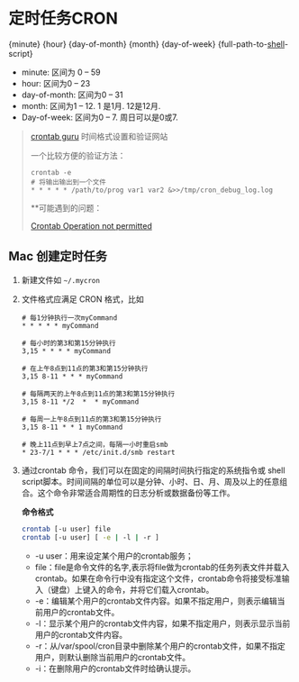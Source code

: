 # 定时任务CRON

{minute} {hour} {day-of-month} {month} {day-of-week} {full-path-to-[shell](https://www.coonote.com/shell/shell-tutorial.html)-script}

- minute: 区间为 0 – 59
- hour: 区间为0 – 23
- day-of-month: 区间为0 – 31
- month: 区间为1 – 12. 1 是1月. 12是12月.
- Day-of-week: 区间为0 – 7. 周日可以是0或7.

> [crontab guru](https://crontab.guru/) 时间格式设置和验证网站
>
> 一个比较方便的验证方法：
>
> ```shell
> crontab -e
> # 将输出输出到一个文件
> * * * * * /path/to/prog var1 var2 &>>/tmp/cron_debug_log.log
> ```
>
> **可能遇到的问题：
>
> [Crontab Operation not permitted](https://apple.stackexchange.com/questions/378553/crontab-operation-not-permitted)

## Mac 创建定时任务

1. 新建文件如 `~/.mycron`

2. 文件格式应满足 CRON 格式，比如

   ```cron
   # 每1分钟执行一次myCommand
   * * * * * myCommand
   
   # 每小时的第3和第15分钟执行
   3,15 * * * * myCommand
   
   # 在上午8点到11点的第3和第15分钟执行
   3,15 8-11 * * * myCommand
   
   # 每隔两天的上午8点到11点的第3和第15分钟执行
   3,15 8-11 */2  *  * myCommand
   
   # 每周一上午8点到11点的第3和第15分钟执行
   3,15 8-11 * * 1 myCommand
   
   # 晚上11点到早上7点之间，每隔一小时重启smb
   * 23-7/1 * * * /etc/init.d/smb restart
   ```

3. 通过crontab 命令，我们可以在固定的间隔时间执行指定的系统指令或 shell script脚本。时间间隔的单位可以是分钟、小时、日、月、周及以上的任意组合。这个命令非常适合周期性的日志分析或数据备份等工作。

   **命令格式**

   ```bash
   crontab [-u user] file
   crontab [-u user] [ -e | -l | -r ]
   ```

   - -u user：用来设定某个用户的crontab服务；
   - file：file是命令文件的名字,表示将file做为crontab的任务列表文件并载入crontab。如果在命令行中没有指定这个文件，crontab命令将接受标准输入（键盘）上键入的命令，并将它们载入crontab。
   - -e：编辑某个用户的crontab文件内容。如果不指定用户，则表示编辑当前用户的crontab文件。
   - -l：显示某个用户的crontab文件内容，如果不指定用户，则表示显示当前用户的crontab文件内容。
   - -r：从/var/spool/cron目录中删除某个用户的crontab文件，如果不指定用户，则默认删除当前用户的crontab文件。
   - -i：在删除用户的crontab文件时给确认提示。